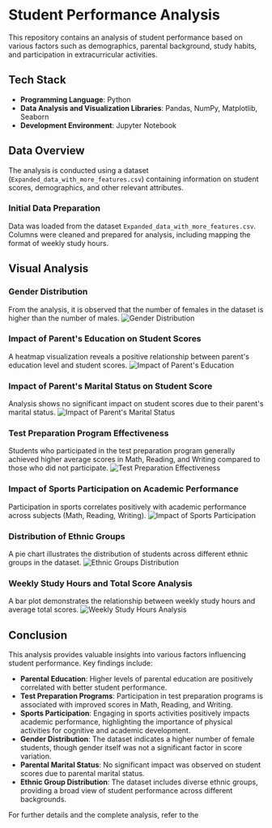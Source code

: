 # Student Performance Analysis

This repository contains an analysis of student performance based on various factors such as demographics, parental background, study habits, and participation in extracurricular activities.

## Tech Stack

- **Programming Language**: Python
- **Data Analysis and Visualization Libraries**: Pandas, NumPy, Matplotlib, Seaborn
- **Development Environment**: Jupyter Notebook
## Data Overview

The analysis is conducted using a dataset (`Expanded_data_with_more_features.csv`) containing information on student scores, demographics, and other relevant attributes.

### Initial Data Preparation

Data was loaded from the dataset `Expanded_data_with_more_features.csv`. Columns were cleaned and prepared for analysis, including mapping the format of weekly study hours.

## Visual Analysis

### Gender Distribution

From the analysis, it is observed that the number of females in the dataset is higher than the number of males.
![Gender Distribution](images/gender_countplot.png)
### Impact of Parent's Education on Student Scores

A heatmap visualization reveals a positive relationship between parent's education level and student scores.
![Impact of Parent's Education](images/Screenshot1.png)
### Impact of Parent's Marital Status on Student Score

Analysis shows no significant impact on student scores due to their parent's marital status.
![Impact of Parent's Marital Status](images/Screenshot2.png)

### Test Preparation Program Effectiveness

Students who participated in the test preparation program generally achieved higher average scores in Math, Reading, and Writing compared to those who did not participate.
![Test Preparation Effectiveness](images/Screenshot3.png)
### Impact of Sports Participation on Academic Performance

Participation in sports correlates positively with academic performance across subjects (Math, Reading, Writing).
![Impact of Sports Participation](images/Screenshot4.png)
### Distribution of Ethnic Groups

A pie chart illustrates the distribution of students across different ethnic groups in the dataset.
![Ethnic Groups Distribution](images/Screenshot5.png)
### Weekly Study Hours and Total Score Analysis

A bar plot demonstrates the relationship between weekly study hours and average total scores.
![Weekly Study Hours Analysis](images/Screenshot6.png)

## Conclusion

This analysis provides valuable insights into various factors influencing student performance. Key findings include:

- **Parental Education**: Higher levels of parental education are positively correlated with better student performance.
- **Test Preparation Programs**: Participation in test preparation programs is associated with improved scores in Math, Reading, and Writing.
- **Sports Participation**: Engaging in sports activities positively impacts academic performance, highlighting the importance of physical activities for cognitive and academic development.
- **Gender Distribution**: The dataset indicates a higher number of female students, though gender itself was not a significant factor in score variation.
- **Parental Marital Status**: No significant impact was observed on student scores due to parental marital status.
- **Ethnic Group Distribution**: The dataset includes diverse ethnic groups, providing a broad view of student performance across different backgrounds.

For further details and the complete analysis, refer to the
